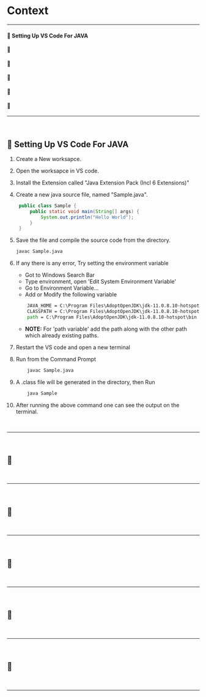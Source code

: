 # **Context**
------------

#### :beginner: Setting Up VS Code For JAVA
#### :beginner:
#### :beginner:
#### :beginner:
#### :beginner:
#### :beginner:

--------------

<br>

## :beginner: Setting Up VS Code For JAVA

1. Create a New worksapce.
2. Open the worksapce in VS code.
3. Install the Extension called "Java Extension Pack (Incl 6 Extensions)"
4. Create a new java source file, named "Sample.java".
   ```java
    public class Sample {
        public static void main(String[] args) {
            System.out.println("Hello World");
        }
    }
    ```
5. Save the file and compile the source code from the directory.
    ```cmd
    javac Sample.java
    ```
6. If any there is any error, Try setting the environment variable
    - Got to Windows Search Bar
    - Type environment, open 'Edit System Environment Variable'
    - Go to Environment Variable...
    - Add or Modify the following variable
    ```cmd
        JAVA_HOME = C:\Program Files\AdoptOpenJDK\jdk-11.0.8.10-hotspot
        CLASSPATH = C:\Program Files\AdoptOpenJDK\jdk-11.0.8.10-hotspot\lib;.
        path = C:\Program Files\AdoptOpenJDK\jdk-11.0.8.10-hotspot\bin
    ```
    - **NOTE:** For 'path variable' add the path along with the other path which already existing paths.

7. Restart the VS code and open a new terminal
8. Run from the Command Prompt
    ```cmd
        javac Sample.java
    ```
9. A .class file will be generated in the directory, then Run
    ```cmd
        java Sample
    ```
10. After running the above command one can see the output on the terminal.

<br>

--------------

<br>

## :beginner:

<br>

--------------

<br>

## :beginner:

<br>

--------------

<br>

## :beginner:

<br>

--------------

<br>

## :beginner:

<br>

--------------

<br>

## :beginner:

<br>

--------------
